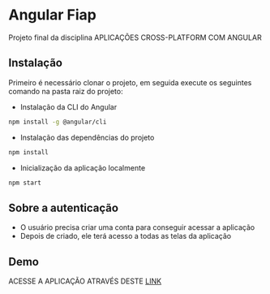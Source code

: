 # Angular Fiap
Projeto final da disciplina APLICAÇÕES CROSS-PLATFORM COM ANGULAR

## Instalação

Primeiro é necessário clonar o projeto, em seguida execute os seguintes comando na pasta raiz do projeto:

- Instalação da CLI do Angular
```sh
npm install -g @angular/cli
```

- Instalação das dependências do projeto
```sh
npm install
```

- Inicialização da aplicação localmente
```sh
npm start
```

## Sobre a autenticação

  - O usuário precisa criar uma conta para conseguir acessar a aplicação
  - Depois de criado, ele terá acesso a todas as telas da aplicação

 ## Demo		

ACESSE A APLICAÇÃO ATRAVÉS DESTE [LINK](https://angular-fiap.web.app)

